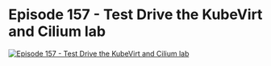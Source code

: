 # Episode 157 - Test Drive the KubeVirt and Cilium lab

[![Episode 157 - Test Drive the KubeVirt and Cilium lab](https://img.youtube.com/vi/cdAAoYSu-ao/0.jpg)](https://www.youtube.com/watch?v=cdAAoYSu-ao&list=PLDg_GiBbAx-mY3VFLPbLHcxo6wUjejAOC&index=6 "Episode 157 - Test Drive the KubeVirt and Cilium lab")
